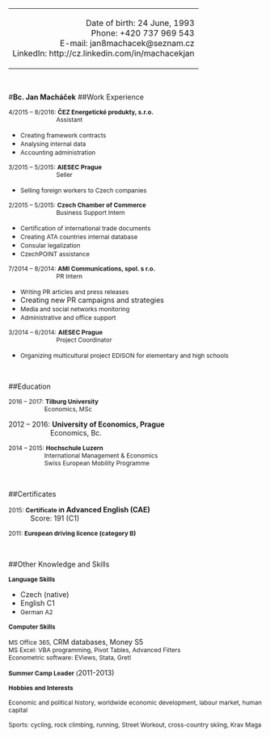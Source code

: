 <table align="right" cellpadding="0" cellspacing="0" hspace="0" vspace="0">
	<tbody>
		<tr>
			<td align="right">
				<p style="text-align: right;">Date of birth: 24 June, 1993<br />
				Phone: +420&nbsp;737&nbsp;969&nbsp;543<br />
				E-mail: jan8machacek@seznam.cz<br />
				LinkedIn: http://cz.linkedin.com/in/machacekjan</p>
			</td>
		</tr>
	</tbody>
</table>
<p>&nbsp;</p>
<div style="clear:both;"></div>
#<strong>Bc. Jan Mach&aacute;ček</strong>
##Work Experience
<p><span style="font-size:12px;">4/2015 &ndash; 8/2016: <strong>ČEZ Energetick&eacute; produkty, s.r.o.</strong><br />
&nbsp; &nbsp; &nbsp; &nbsp; &nbsp; &nbsp; &nbsp; &nbsp; &nbsp; &nbsp; &nbsp; &nbsp; &nbsp; &nbsp; Assistant</span></p>
<ul>
<li><span style="font-size:12px;">Creating framework contracts</span></li>
<li><span style="font-size:12px;">Analysing internal data</span></li>
<li><span style="font-size:12px;">Accounting administration</span></li>
</ul>
<p><span style="font-size:12px;">3/2015 &ndash; 5/2015: <strong>AIESEC Prague</strong><br />
&nbsp; &nbsp; &nbsp; &nbsp; &nbsp; &nbsp; &nbsp; &nbsp; &nbsp; &nbsp; &nbsp; &nbsp; &nbsp; &nbsp; Seller</span></p>
<ul>
<li><span style="font-size:12px;">Selling foreign workers to Czech companies</span></li>
</ul>
<p><span style="font-size:12px;">2/2015 &ndash; 5/2015: <strong>Czech Chamber of Commerce</strong><br />
&nbsp; &nbsp; &nbsp; &nbsp; &nbsp; &nbsp; &nbsp; &nbsp; &nbsp; &nbsp; &nbsp; &nbsp; &nbsp; &nbsp; Business Support Intern</span></p>
<ul>
<li><span style="font-size:12px;">Certification of international trade documents</span></li>
<li><span style="font-size:12px;">Creating ATA countries internal database</span></li>
<li><span style="font-size:12px;">Consular legalization</span></li>
<li><span style="font-size:12px;">CzechPOINT assistance</span></li>
</ul>
<p><span style="font-size:12px;">7/2014 &ndash; 8/2014: <strong>AMI Communications, spol. s r.o.</strong><br />
&nbsp; &nbsp; &nbsp; &nbsp; &nbsp; &nbsp; &nbsp; &nbsp; &nbsp; &nbsp; &nbsp; &nbsp; &nbsp; &nbsp; PR Intern</span></p>
<ul>
<li><span style="font-size:12px;">Writing PR articles and press releases</span></li>
<li>Creating new PR campaigns and strategies</li>
<li><span style="font-size:12px;">Media and social networks monitoring</span></li>
<li><span style="font-size:12px;">Administrative and office support</span></li>
</ul>
<p><span style="font-size:12px;">3/2014 &ndash; 6/2014: <strong>AIESEC Prague</strong><br />
&nbsp; &nbsp; &nbsp; &nbsp; &nbsp; &nbsp; &nbsp; &nbsp; &nbsp; &nbsp; &nbsp; &nbsp; &nbsp; &nbsp; Project Coordinator</span></p>
<ul>
<li><span style="font-size:12px;">Organizing multicultural project EDISON for elementary and high schools</span></li>
</ul>
<p>&nbsp;</p>
##Education
<p><span style="font-size:12px;">2016 &ndash; 2017: <strong>Tilburg University</strong><br />
&nbsp; &nbsp; &nbsp; &nbsp; &nbsp; &nbsp; &nbsp; &nbsp; &nbsp; &nbsp; &nbsp;Economics, MSc</span></p>
<p>2012 &ndash; 2016: <strong>University of Economics, Prague</strong><br />
&nbsp; &nbsp; &nbsp; &nbsp; &nbsp; &nbsp; &nbsp; &nbsp; &nbsp; &nbsp; &nbsp;Economics, Bc.</p>
<p><span style="font-size:12px;">2014 &ndash; 2015: <strong>Hochschule Luzern</strong><br />
&nbsp; &nbsp; &nbsp; &nbsp; &nbsp; &nbsp; &nbsp; &nbsp; &nbsp; &nbsp; &nbsp;International Management &amp; Economics<br />
&nbsp; &nbsp; &nbsp; &nbsp; &nbsp; &nbsp; &nbsp; &nbsp; &nbsp; &nbsp; &nbsp;Swiss European Mobility Programme</span></p>
<p>&nbsp;</p>
##Certificates
<p><span style="font-size:12px;">2015: <strong>Certificate i</strong></span><strong>n Advanced English&nbsp;(CAE)</strong><br />
&nbsp; &nbsp; &nbsp; &nbsp; &nbsp; &nbsp;Score: 191 (C1)</p>
<p><span style="font-size:12px;">2011: <strong>European driving licence (category B)</strong></span></p>
<p>&nbsp;</p>
##Other Knowledge and Skills
<p><span style="font-size:12px;"><strong>Language Skills</strong></span></p>
<ul>
<li>Czech (native)</li>
<li>English C1</li>
<li><span style="font-size:12px;">German A2</span></li>
</ul>
<p><strong><span style="font-size:12px;">Computer Skills</span></strong></p>
<p><span style="font-size:12px;">MS Office 365,&nbsp;</span>CRM databases, Money S5<br />
<span style="font-size:12px;"> MS Excel: VBA programming, Pivot Tables, Advanced Filters<br />
Econometric software: EViews, Stata, Gretl</span></p>
<p><span style="font-size:12px;"><strong>Summer Camp Leader</strong> (</span>2011-2013)</p>
<p><strong><span style="font-size:12px;">Hobbies and Interests</span></strong></p>
<p><span style="font-size:12px;">Economic and political history, worldwide economic development, labour market, human capital</span></p>
<p><span style="font-size:12px;">Sports: cycling, rock climbing, running, Street Workout, cross-country skiing, Krav Maga</span></p>

